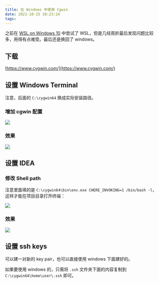 ```yaml
---
title: 在 Windows 中使用 Cgwin
date: 2021-10-25 10:23:24
tags:
---
```


之前在 [WSL on Windows 10](/2020/wsl-on-windows-10-and-node-js/) 中尝试了 WSL，但是几经周折最后发现问题比较多，用得有点难受。最后还是换回了 windows。

## 下载

[https://www.cygwin.com/](https://www.cygwin.com/)

## 设置 Windows Terminal

注意，后面的 `C:\cygwin64` 换成实际安装路径。

### 增加 cgwin 配置

![](fc7090eae0d94fd881cf53c5b6c8b1ce.png)

### 效果

![](96560471a12f469db0212b2f065de6c9.png)

## 设置 IDEA

### 修改 Shell path

注意里面填的是 `C:\cygwin64\bin\env.exe CHERE_INVOKING=1 /bin/bash -l`，这样才能在项目目录打开终端：

![](7455121287654941ac9f9a935d0ccf07.png)

### 效果

![](b04eda3d7db64fdaaccb489f41c392a2.png)

## 设置 ssh keys

可以建一对新的 key pair，也可以直接使用 windows 下面建好的。

如果要使用 windows 的，只需将 `.ssh` 文件夹下面的内容复制到 `C:\cygwin64\home\user\.ssh` 即可。
